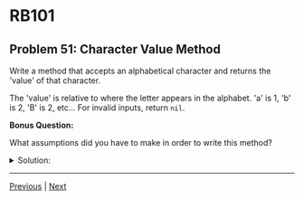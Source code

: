 # RB101
## Problem 51: Character Value Method

Write a method that accepts an alphabetical character and returns the 'value' of that character.

The 'value' is relative to where the letter appears in the alphabet. 'a' is 1, 'b' is 2, 'B' is 2, etc... For invalid inputs, return `nil`.

**Bonus Question:**

What assumptions did you have to make in order to write this method?

<details>
<summary>Solution:</summary>

**Solution using `ord` (ASCII values):**
```ruby
def char_value(char)
  return nil unless char.is_a?(String) && char.length == 1 && char.match?(/[A-Za-z]/)
  
  char.downcase.ord - 'a'.ord + 1
end

# Test cases
p char_value('a')   # => 1
p char_value('B')   # => 2
p char_value('z')   # => 26
p char_value('1')   # => nil
p char_value('@')   # => nil
p char_value('ab')  # => nil
```

**Solution using a string index:**
```ruby
def char_value(char)
  alphabet = 'abcdefghijklmnopqrstuvwxyz'
  
  return nil unless char.is_a?(String) && char.length == 1
  
  index = alphabet.index(char.downcase)
  index ? index + 1 : nil
end
```

**With guard clause pattern:**
```ruby
def char_value(char)
  # Guard clauses - validate input first
  return nil unless char.is_a?(String)
  return nil unless char.length == 1
  return nil unless char.match?(/[A-Za-z]/)
  
  # Main logic - only executes if input is valid
  char.downcase.ord - 'a'.ord + 1
end
```

**About `chr` and `ord`:**
```ruby
# ord - converts character to ASCII value
'a'.ord  # => 97
'A'.ord  # => 65
'z'.ord  # => 122

# chr - converts ASCII value to character
97.chr   # => "a"
122.chr  # => "z"

# Using ranges
('a'..'z').include?('m')  # => true
('A'..'Z').to_a  # => ["A", "B", "C", ..., "Z"]
```

**Bonus Answer - Assumptions:**

1. What types of input can we expect? (strings, integers, nil?)
2. What length should input strings be? (single character only?)
3. What case will the strings be in? (handle both uppercase and lowercase?)
4. What defines an "invalid input"? (non-letters, multiple characters, non-strings?)
5. What should we return for invalid input? (`nil`, raise an error, return 0?)

**Guard clause pattern:**

This is a common pattern in Ruby - validate inputs at the beginning of a method and return early if invalid:
```ruby
def process(data)
  return nil if data.nil?
  return nil if data.empty?
  # ... continue with valid data
end
```

</details>

---

[Previous](050.md) | [Next](052.md)

